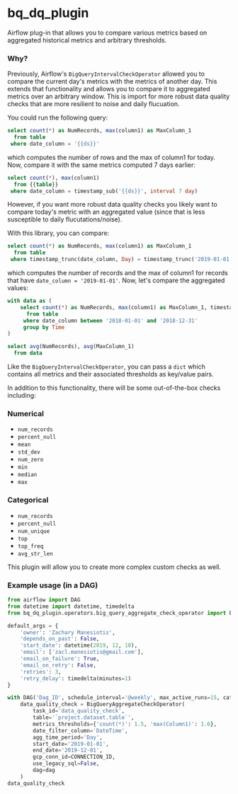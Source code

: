 # bq_dq_plugin
Airflow plug-in that allows you to compare various metrics based on aggregated historical metrics and arbitrary thresholds.  

### Why? 

Previously, Airflow's `BigQueryIntervalCheckOperator` allowed you to compare the current day's metrics with the metrics 
of another day. This extends that functionality and allows you to compare it to aggregated metrics over an arbitrary window.
This is import for more robust data quality checks that are more resilient to noise and daily flucuation. 

You could run the following query: 

```sql
select count(*) as NumRecords, max(column1) as MaxColumn_1 
  from table
 where date_column = '{{ds}}'
```

which computes the number of rows and the max of column1 for today. 
Now, compare it with the same metrics computed 7 days earlier:

```sql
select count(*), max(column1) 
  from {{table}}
 where date_column = timestamp_sub('{{ds}}', interval 7 day) 
```

However, if you want more robust data quality checks you likely want to compare today's metric
with an aggregated value (since that is less susceptible to daily flucutations/noise). 

With this library, you can compare: 

```sql
select count(*) as NumRecords, max(column1) as MaxColumn_1 
  from table
 where timestamp_trunc(date_column, Day) = timestamp_trunc('2019-01-01', Day) 
```

which computes the number of records and the max of column1 for records that have `date_column = '2019-01-01'`. 
Now, let's compare the aggregated values: 

```sql
with data as (
    select count(*) as NumRecords, max(column1) as MaxColumn_1, timestamp_trunc(date_column, Day) as Time
      from table 
     where date_column between '2018-01-01' and '2018-12-31' 
     group by Time
)

select avg(NumRecords), avg(MaxColumn_1)
  from data 
```

Like the `BigQueryIntervalCheckOperator`, you can pass a `dict` which contains all metrics and their associated thresholds as key/value pairs. 

In addition to this functionality, there will be some out-of-the-box checks including: 

### Numerical ###
- `num_records` 
- `percent_null`
- `mean`
- `std_dev`
- `num_zero`
- `min`
- `median`
- `max`

### Categorical ### 
- `num_records`
- `percent_null`
- `num_unique` 
- `top`
- `top_freq`
- `avg_str_len`

This plugin will allow you to create more complex custom checks as well. 

### Example usage (in a DAG) 

```python
from airflow import DAG
from datetime import datetime, timedelta
from bq_dq_plugin.operators.big_query_aggregate_check_operator import BigQueryAggregateCheckOperator

default_args = {
    'owner': 'Zachary Manesiotis', 
    'depends_on_past': False, 
    'start_date': datetime(2019, 12, 10), 
    'email': ['zacl.manesiotis@gmail.com'], 
    'email_on_failure': True, 
    'email_on_retry': False, 
    'retries': 3, 
    'retry_delay': timedelta(minutes=1)
} 

with DAG('Dag_ID', schedule_interval='@weekly', max_active_runs=15, catchup=False, default_args=default_args) as dag: 
    data_quality_check = BigQueryAggregateCheckOperator(
        task_id='data_quality_check', 
        table='`project.dataset.table`',
        metrics_thresholds={'count(*)': 1.5, 'max(Column1)': 1.6}, 
        date_filter_column='DateTime', 
        agg_time_period='Day', 
        start_date='2019-01-01', 
        end_date='2019-12-01', 
        gcp_conn_id=CONNECTION_ID, 
        use_legacy_sql=False, 
        dag=dag
    )
data_quality_check
```
